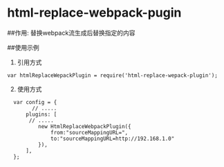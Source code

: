 # html-replace-webpack-pugin

##作用:
替换webpack流生成后替换指定的内容


##使用示例
1. 引用方式
```
var htmlReplaceWepackPlugin = require('html-replace-wepack-plugin');
```
2. 使用方式

```
  var config = {
        // .....
      plugins: [
       // .....
          new HtmlReplaceWebpackPlugin({
              from:"sourceMappingURL=",
              to:"sourceMappingURL=http://192.168.1.0"
          }),
      ],
  };

```
